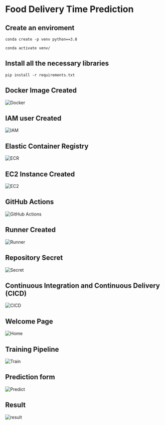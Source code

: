 # Food Delivery Time Prediction

## Create an enviroment
```
conda create -p venv python==3.8
```
```
conda activate venv/
```

## Install all the necessary libraries
```
pip install -r requirements.txt
```

## Docker Image Created
![Docker](/aws/aws_page-0003.jpg)

## IAM user Created
![IAM](/aws/aws_page-0014.jpg)

## Elastic Container Registry
![ECR](/aws/aws_page-0013.jpg)

## EC2 Instance Created
![EC2](/aws/aws_page-0012.jpg)

## GitHub Actions
![GitHub Actions](/aws/aws_page-0001.jpg)

## Runner Created
![Runner](/aws/aws_page-0002.jpg)

## Repository Secret
![Secret](/aws/aws_page-0004.jpg)

## Continuous Integration and Continuous Delivery (CICD)
![CICD](/aws/aws_page-0006.jpg)

## Welcome Page
![Home](/aws/aws_page-0007.jpg)

## Training Pipeline
![Train](/aws/aws_page-0008.jpg)

## Prediction form
![Predict](/aws/aws_page-0009.jpg)

## Result
![result](/aws/aws_page-0010.jpg)
